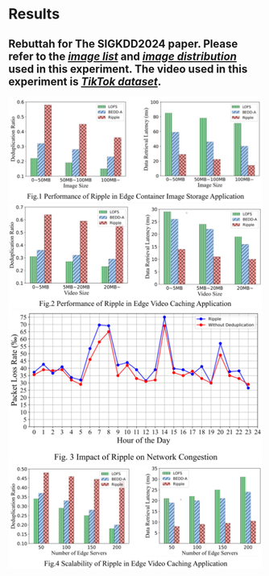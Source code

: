 # Results
## Rebuttah for The SIGKDD2024 paper. Please refer to the [***image list***](/image-list.csv) and [***image distribution***](image-distribution.txt) used in this experiment. The video used in this experiment is [***TikTok dataset***](/TIKTOK_dataset.csv).

![image](/fig1.png)
![image](/fig2.png)
![image](/fig3.png)
![image](/fig4.png)
